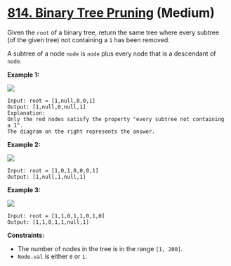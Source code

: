 # [814. Binary Tree Pruning][link] (Medium)

[link]: https://leetcode.com/problems/binary-tree-pruning/

Given the `root` of a binary tree, return the same tree where every subtree (of the given tree) not
containing a  `1` has been removed.

A subtree of a node `node` is `node` plus every node that is a descendant of `node`.

**Example 1:**

![](https://s3-lc-upload.s3.amazonaws.com/uploads/2018/04/06/1028_2.png)

```
Input: root = [1,null,0,0,1]
Output: [1,null,0,null,1]
Explanation:
Only the red nodes satisfy the property "every subtree not containing a 1".
The diagram on the right represents the answer.
```

**Example 2:**

![](https://s3-lc-upload.s3.amazonaws.com/uploads/2018/04/06/1028_1.png)

```
Input: root = [1,0,1,0,0,0,1]
Output: [1,null,1,null,1]
```

**Example 3:**

![](https://s3-lc-upload.s3.amazonaws.com/uploads/2018/04/05/1028.png)

```
Input: root = [1,1,0,1,1,0,1,0]
Output: [1,1,0,1,1,null,1]
```

**Constraints:**

- The number of nodes in the tree is in the range `[1, 200]`.
- `Node.val` is either `0` or `1`.
